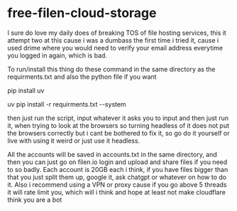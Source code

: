 # free-filen-cloud-storage
I sure do love my daily does of breaking TOS of file hosting services, this it attempt two at this cause i was a dumbass the first time i tried it, cause i used drime where you would need to verify your email address everytime you logged in again, which is bad.

To run/install this thing do these command in the same directory as the requirments.txt and also the python file if you want

pip install uv

uv pip install -r requirments.txt --system

then just run the script, input whatever it asks you to input and then just run it, when trying to look at the browsers so turning headless of it does not put the browsers correctly but i cant be bothered to fix it, so go do it yourself or live with using it weird or just use it headless.

All the accounts will be saved in accounts.txt in the same directory, and then you can just go on filen.io login and upload and share files if you need to so badly. Each account is 20GB each i think, if you have files bigger than that you just split them up, google it, ask chatgpt or whatever on how to do it. Also i recommend using a VPN or proxy cause if you go above 5 threads it will rate limit you, which will i think and hope at least not make cloudflare think you are a bot
